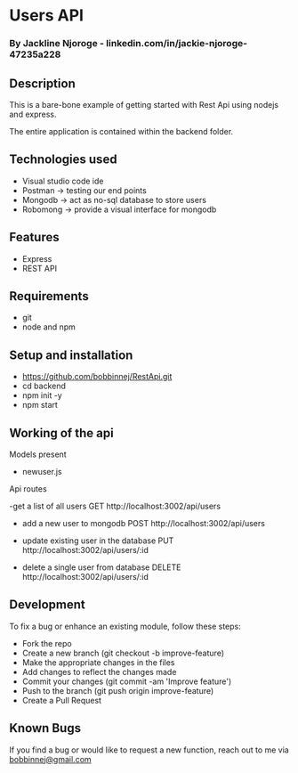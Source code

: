 # Users API
### By Jackline Njoroge - linkedin.com/in/jackie-njoroge-47235a228
## Description
This is a bare-bone example of getting started with Rest Api using nodejs and express. <br>

The entire application is contained within the backend folder.

## Technologies used
- Visual studio code ide
- Postman -> testing our end points
- Mongodb -> act as no-sql database to store users
- Robomong -> provide a visual interface for mongodb

## Features
- Express
- REST API

## Requirements
- git
- node and npm

## Setup and installation
- https://github.com/bobbinnej/RestApi.git
- cd backend
- npm init -y
- npm start

## Working of the api
Models present
- newuser.js <br>


Api routes

-get a list of all users
GET
http://localhost:3002/api/users


- add a new user to mongodb
POST
http://localhost:3002/api/users


- update existing user in the database
PUT
http://localhost:3002/api/users/:id



- delete a single user from database
DELETE
http://localhost:3002/api/users/:id


## Development

To fix a bug or enhance an existing module, follow these steps:
- Fork the repo
- Create a new branch (git checkout -b improve-feature)
- Make the appropriate changes in the files
- Add changes to reflect the changes made
- Commit your changes (git commit -am 'Improve feature')
- Push to the branch (git push origin improve-feature)
- Create a Pull Request


## Known Bugs

If you find a bug or would like to request a new function, reach out to me via bobbinnej@gmail.com
